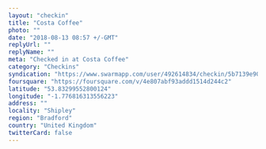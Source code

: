 ```yaml
---
layout: "checkin"
title: "Costa Coffee"
photo: ""
date: "2018-08-13 08:57 +/-GMT"
replyUrl: ""
replyName: ""
meta: "Checked in at Costa Coffee"
category: "Checkins"
syndication: "https://www.swarmapp.com/user/492614834/checkin/5b7139e90d173f0039684539"
foursquare: "https://foursquare.com/v/4e807abf93addd1514d244c2"
latitude: "53.83299552800124"
longitude: "-1.776816313556223"
address: ""
locality: "Shipley"
region: "Bradford"
country: "United Kingdom"
twitterCard: false
---
```


